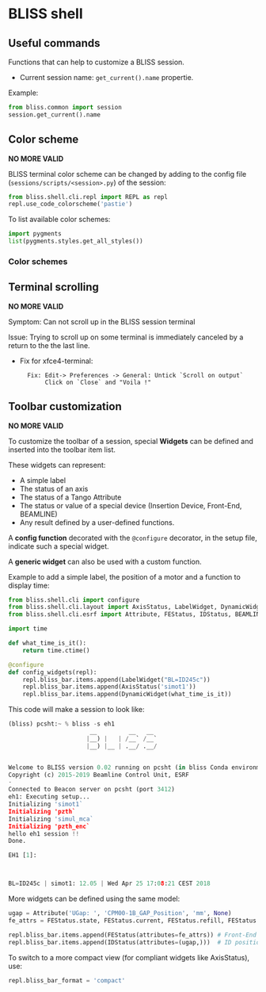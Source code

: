 
# BLISS shell

## Useful commands

Functions that can help to customize a BLISS session.

* Current session name: `get_current().name` propertie.

Example:

```python
from bliss.common import session
session.get_current().name
```

## Color scheme


**NO MORE VALID**


BLISS terminal color scheme can be changed by adding to the config
file (`sessions/scripts/<session>.py`) of the session:
```python
from bliss.shell.cli.repl import REPL as repl
repl.use_code_colorscheme('pastie')
```

To list available color schemes:
```python
import pygments
list(pygments.styles.get_all_styles())
```

### Color schemes


## Terminal scrolling

**NO MORE VALID**


Symptom: Can not scroll up in the BLISS session terminal

Issue: Trying to scroll up on some terminal is immediately canceled by
a return to the the last line.

* Fix for xfce4-terminal:

        Fix: Edit-> Preferences -> General: Untick `Scroll on output`
	         Click on `Close` and "Voila !"


## Toolbar customization

**NO MORE VALID**


To customize the toolbar of a session, special **Widgets** can be
defined and inserted into the toolbar item list.

These widgets can represent:

 * A simple label
 * The status of an axis
 * The status of a Tango Attribute
 * The status or value of a special device (Insertion Device, Front-End, BEAMLINE)
 * Any result defined by a user-defined functions.

A **config function** decorated with the `@configure` decorator, in
the setup file, indicate such a special widget.

A **generic widget** can also be used with a custom function.

Example to add a simple label, the position of a motor and a function to display time:

```python
from bliss.shell.cli import configure
from bliss.shell.cli.layout import AxisStatus, LabelWidget, DynamicWidget
from bliss.shell.cli.esrf import Attribute, FEStatus, IDStatus, BEAMLINE

import time

def what_time_is_it():
    return time.ctime()

@configure
def config_widgets(repl):
    repl.bliss_bar.items.append(LabelWidget("BL=ID245c"))
    repl.bliss_bar.items.append(AxisStatus('simot1'))
    repl.bliss_bar.items.append(DynamicWidget(what_time_is_it))
```


This code will make a session to look like:

```python
(bliss) pcsht:~ % bliss -s eh1
                       __         __   __          
                      |__) |   | /__` /__`         
                      |__) |__ | .__/ .__/         


Welcome to BLISS version 0.02 running on pcsht (in bliss Conda environment)
Copyright (c) 2015-2019 Beamline Control Unit, ESRF
-
Connected to Beacon server on pcsht (port 3412)
eh1: Executing setup...
Initializing 'simot1`
Initializing 'pzth`
Initializing 'simul_mca`
Initializing 'pzth_enc`
hello eh1 session !! 
Done.

EH1 [1]: 



BL=ID245c | simot1: 12.05 | Wed Apr 25 17:08:21 CEST 2018
```

More widgets can be defined using the same model:

```python
ugap = Attribute('UGap: ', 'CPM00-1B_GAP_Position', 'mm', None)
fe_attrs = FEStatus.state, FEStatus.current, FEStatus.refill, FEStatus.mode

repl.bliss_bar.items.append(FEStatus(attributes=fe_attrs)) # Front-End infos
repl.bliss_bar.items.append(IDStatus(attributes=(ugap,)))  # ID position
```

To switch to a more compact view (for compliant widgets like
AxisStatus), use:

```python
repl.bliss_bar_format = 'compact'
```

